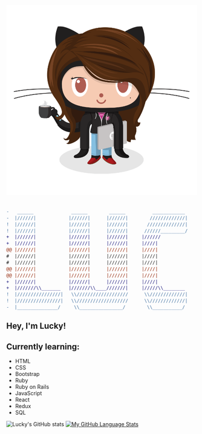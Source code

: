 <img src="Octodex.png">



```diff

-   ______              ______        ______          ____________     ______       ______    ______             ______
-  |//////|            |//////|      |//////|        /////////////|   |//////|     ////////  \\/////\\          ///////
!  |//////|            |//////|      |//////|       //////////////|   |//////|    ////////    \\/////\\        ///////
!  |//////|            |//////|      |//////|      //////_________/   |//////|   ////////      \\/////\\      ///////
+  |//////|            |//////|      |//////|     |//////             |//////|  ////////        \\/////\\    ///////
+  |//////|            |//////|      |//////|     |////|              |//////| ////////          \\/////\\  ///////
@@ |//////|            |//////|      |//////|     |////|              |//////|////////            \\/////\\///////                 @@
#  |//////|            |//////|      |//////|     |////|              |//////////////              \\////////////
#  |//////|            |//////|      |//////|     |////|              |//////|\\/////\\              \\/////////
@@ |//////|            |//////|      |//////|     |////|              |//////| \\/////\\               |//////|                    @@
@@ |//////|            |//////|      |//////|     |////|              |//////|  \\/////\\              |//////|                    @@
+  |//////|            |//////|      |//////|     |////|              |//////|   \\/////\\             |//////|
+  |///////\\_______   |///////\\____///////|     |/////\\________    |//////|    \\/////\\            |//////| 
!  |////////////////|   \\///////////////////      \\/////////////|   |//////|     \\/////\\           |//////|
!  |////////////////|   \\///////////////////      \\/////////////|   |//////|      \\/////\\          |//////|
-  |_______________/     \\________________/        \\___________/    |______/       \\_____\\         |______|


```

## Hey, I'm Lucky!

## Currently learning:
<ul>
  <li>HTML</li>
  <li>CSS</li>
  <li>Bootstrap</li>
  <li>Ruby</li>
  <li>Ruby on Rails</li>
  <li>JavaScript</li>
  <li>React</li>
  <li>Redux</li>
  <li>SQL</li>
</ul>

![Lucky's GitHub stats](https://github-readme-stats.vercel.app/api?username=Vagyasri&show_icons=true&theme=radical)
[![My GitHub Language Stats](https://github-readme-stats.vercel.app/api/top-langs/?username=Vagyasri&langs_count=5&theme=tokyonight)]()


